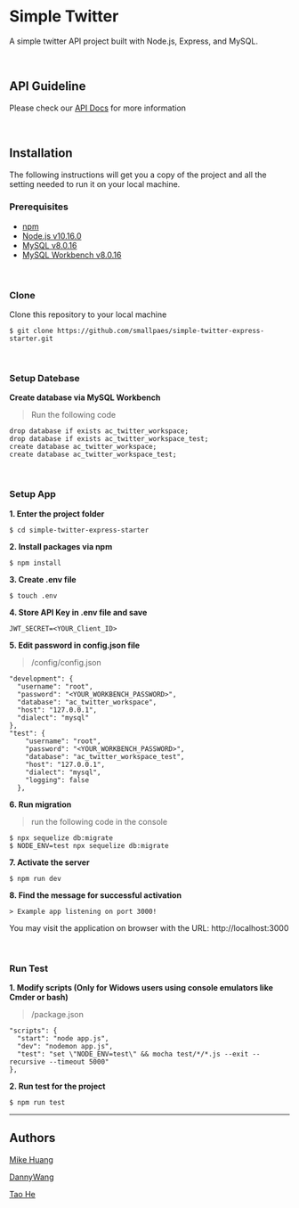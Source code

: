 # Simple Twitter
A simple twitter API project built with Node.js, Express, and MySQL.

<p>&nbsp;</p>

## API Guideline
Please check our [API Docs](https://documenter.getpostman.com/view/7363629/SVmyRHjs) for more information

<p>&nbsp;</p>

## Installation
The following instructions will get you a copy of the project and all the setting needed to run it on your local machine.


### Prerequisites

- [npm](https://www.npmjs.com/get-npm)
- [Node.js v10.16.0](https://nodejs.org/en/download/)
- [MySQL v8.0.16](https://dev.mysql.com/downloads/mysql/)
- [MySQL Workbench v8.0.16](https://dev.mysql.com/downloads/workbench/)

<p>&nbsp;</p>

### Clone

Clone this repository to your local machine

```
$ git clone https://github.com/smallpaes/simple-twitter-express-starter.git
```

<p>&nbsp;</p>

### Setup Datebase

**Create database via MySQL Workbench**

> Run the following code
```
drop database if exists ac_twitter_workspace;
drop database if exists ac_twitter_workspace_test;
create database ac_twitter_workspace;
create database ac_twitter_workspace_test;
```

<p>&nbsp;</p>

### Setup App

**1. Enter the project folder**

```
$ cd simple-twitter-express-starter
```

**2. Install packages via npm**

```
$ npm install
```

**3. Create .env file**

```
$ touch .env
```

**4. Store API Key in .env file and save**

```
JWT_SECRET=<YOUR_Client_ID>
```

**5. Edit password in config.json file**

> /config/config.json
```
"development": {
  "username": "root",
  "password": "<YOUR_WORKBENCH_PASSWORD>",
  "database": "ac_twitter_workspace",
  "host": "127.0.0.1",
  "dialect": "mysql"
},
"test": {
    "username": "root",
    "password": "<YOUR_WORKBENCH_PASSWORD>",
    "database": "ac_twitter_workspace_test",
    "host": "127.0.0.1",
    "dialect": "mysql",
    "logging": false
  },

```

**6. Run migration**

> run the following code in the console
```
$ npx sequelize db:migrate
$ NODE_ENV=test npx sequelize db:migrate
```

**7. Activate the server**

```
$ npm run dev
```

**8. Find the message for successful activation**

```
> Example app listening on port 3000!
```
You may visit the application on browser with the URL: http://localhost:3000

<p>&nbsp;</p>

### Run Test

**1. Modify scripts (Only for Widows users using console emulators like Cmder or bash)**

> /package.json
```
"scripts": {
  "start": "node app.js",
  "dev": "nodemon app.js",
  "test": "set \"NODE_ENV=test\" && mocha test/*/*.js --exit --recursive --timeout 5000"
},
```

**2. Run test for the project**

```
$ npm run test
```

___


## Authors
[Mike Huang](https://github.com/smallpaes)


[DannyWang](https://github.com/windate3411)


[Tao He](https://github.com/cTaohe)